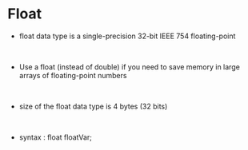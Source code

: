 # Float

* float data type is a single-precision 32-bit IEEE 754 floating-point
<br />

* Use a float (instead of double) if you need to save memory in large arrays of floating-point numbers
<br />

* size of the float data type is 4 bytes (32 bits)
<br />

* syntax : float floatVar;
